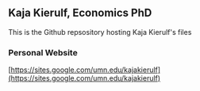 ## Kaja Kierulf, Economics PhD
This is the Github repsository hosting Kaja Kierulf's files

### Personal Website
[https://sites.google.com/umn.edu/kajakierulf](https://sites.google.com/umn.edu/kajakierulf)
